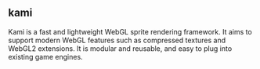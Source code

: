 ## kami

Kami is a fast and lightweight WebGL sprite rendering framework. It aims to support modern WebGL features such as compressed textures and WebGL2 extensions. It is modular and reusable, and easy to plug into existing game engines.